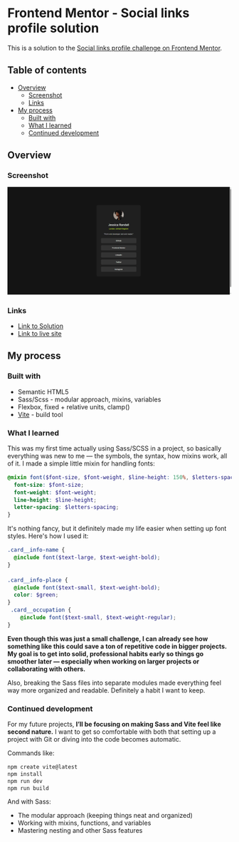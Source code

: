 # Frontend Mentor - Social links profile solution

This is a solution to the [Social links profile challenge on Frontend Mentor](https://www.frontendmentor.io/challenges/social-links-profile-UG32l9m6dQ).
## Table of contents

- [Overview](#overview)
  - [Screenshot](#screenshot)
  - [Links](#links)
- [My process](#my-process)
  - [Built with](#built-with)
  - [What I learned](#what-i-learned)
  - [Continued development](#continued-development)

## Overview

### Screenshot

![](./src/images/Social%20links%20screenshot.png)

### Links

- [Link to Solution](https://www.frontendmentor.io/solutions/social-links-profile-using-scss-vite-zUHMo9Fud6)
- [Link to live site](https://networksentinel.github.io/Frontend-Mentor-Challenge---Social-links-profile/)

## My process

### Built with

- Semantic HTML5
- Sass/Scss - modular approach, mixins, variables
- Flexbox, fixed + relative units, clamp()
- [Vite](https://vite.dev/) - build tool

### What I learned

This was my first time actually using Sass/SCSS in a project, so basically everything was new to me — the symbols, the syntax, how mixins work, all of it.
I made a simple little mixin for handling fonts:

```scss
@mixin font($font-size, $font-weight, $line-height: 150%, $letters-spacing: 0) {
  font-size: $font-size;
  font-weight: $font-weight;
  line-height: $line-height;
  letter-spacing: $letters-spacing;
}
```
It's nothing fancy, but it definitely made my life easier when setting up font styles. Here's how I used it:

```scss
.card__info-name {
  @include font($text-large, $text-weight-bold);
}

.card__info-place {
  @include font($text-small, $text-weight-bold);
  color: $green;
}
 .card__occupation {
    @include font($text-small, $text-weight-regular);
}
```

**Even though this was just a small challenge, I can already see how something like this could save a ton of repetitive code in bigger projects. My goal is to get into solid, professional habits early so things go smoother later — especially when working on larger projects or collaborating with others.**

Also, breaking the Sass files into separate modules made everything feel way more organized and readable. Definitely a habit I want to keep.

### Continued development

For my future projects, **I’ll be focusing on making Sass and Vite feel like second nature.** I want to get so comfortable with both that setting up a project with Git or diving into the code becomes automatic.

Commands like:
```
npm create vite@latest
npm install
npm run dev
npm run build
```

And with Sass:
- The modular approach (keeping things neat and organized)
- Working with mixins, functions, and variables
- Mastering nesting and other Sass features